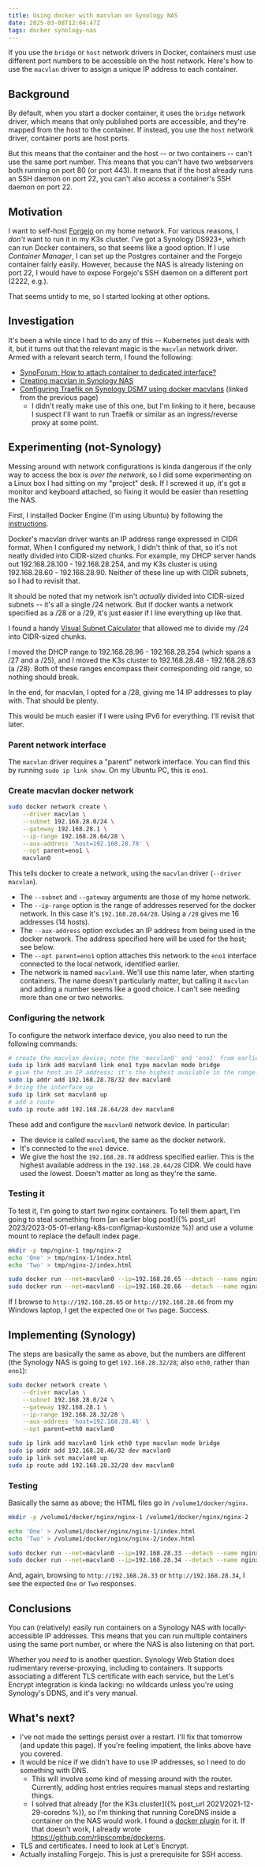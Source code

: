 ```yaml
---
title: Using docker with macvlan on Synology NAS
date: 2025-03-08T12:04:47Z
tags: docker synology-nas
---
```


If you use the `bridge` or `host` network drivers in Docker, containers must use different port numbers to be accessible on the host network. Here's how to use the `macvlan` driver to assign a unique IP address to each container.

## Background

By default, when you start a docker container, it uses the `bridge` network driver, which means that only published
ports are accessible, and they're mapped from the host to the container. If instead, you use the `host` network driver,
container ports are host ports.

But this means that the container and the host -- or two containers -- can't use the same port number. This means that
you can't have two webservers both running on port 80 (or port 443). It means that if the host already runs an SSH
daemon on port 22, you can't also access a container's SSH daemon on port 22.

## Motivation

I want to self-host [Forgejo](https://forgejo.org/) on my home network. For various reasons, I _don't_ want to run it in
my K3s cluster. I've got a Synology DS923+, which can run Docker containers, so that seems like a good option. If I use
_Container Manager_, I can set up the Postgres container and the Forgejo container fairly easily. However, because the
NAS is already listening on port 22, I would have to expose Forgejo's SSH daemon on a different port (2222, e.g.).

That seems untidy to me, so I started looking at other options.

## Investigation

It's been a while since I had to do any of this -- Kubernetes just deals with it, but it turns out that the relevant
magic is the `macvlan` network driver. Armed with a relevant search term, I found the following:

- [SynoForum: How to attach container to dedicated interface?](https://www.synoforum.com/threads/how-to-attach-container-to-dedicated-interface.13490/)
- [Creating macvlan in Synology NAS](https://blog.prabir.me/posts/creating-macvlan-in-synology-nas/)
- [Configuring Traefik on Synology DSM7 using docker macvlans](https://blog.ktz.me/configure-traefik-macvlans-synology/) (linked from the previous page)
  - I didn't really make use of this one, but I'm linking to it here, because I suspect I'll want to run Traefik or
    similar as an ingress/reverse proxy at some point.

## Experimenting (not-Synology)

Messing around with network configurations is kinda dangerous if the only way to access the box is _over the network_,
so I did some experimenting on a Linux box I had sitting on my "project" desk. If I screwed it up, it's got a monitor
and keyboard attached, so fixing it would be easier than resetting the NAS.

First, I installed Docker Engine (I'm using Ubuntu) by following the
[instructions](https://docs.docker.com/engine/install/ubuntu/).

Docker's macvlan driver wants an IP address range expressed in CIDR format. When I configured my network, I didn't think
of that, so it's not neatly divided into CIDR-sized chunks. For example, my DHCP server hands out 192.168.28.100 -
192.168.28.254, and my K3s cluster is using 192.168.28.60 - 192.168.28.90. Neither of these line up with CIDR subnets,
so I had to revisit that.

It should be noted that my network isn't _actually_ divided into CIDR-sized subnets -- it's all a single /24 network.
But if docker wants a network specified as a /28 or a /29, it's just easier if I line everything up like that.

I found a handy [Visual Subnet Calculator](https://www.davidc.net/sites/default/subnets/subnets.html) that allowed me to
divide my /24 into CIDR-sized chunks.

I moved the DHCP range to 192.168.28.96 - 192.168.28.254 (which spans a /27 and a /25), and I moved the K3s cluster to
192.168.28.48 - 192.168.28.63 (a /28). Both of these ranges encompass their corresponding old range, so nothing should
break.

In the end, for macvlan, I opted for a /28, giving me 14 IP addresses to play with. That should be plenty.

<div class="callout callout-info" markdown="span">
This would be much easier if I were using IPv6 for everything. I'll revisit that later.
</div>

### Parent network interface

The `macvlan` driver requires a "parent" network interface. You can find this by running `sudo ip link show`. On my Ubuntu PC, this is `eno1`.

### Create macvlan docker network

```sh
sudo docker network create \
    --driver macvlan \
    --subnet 192.168.28.0/24 \
    --gateway 192.168.28.1 \
    --ip-range 192.168.28.64/28 \
    --aux-address 'host=192.168.28.78' \
    --opt parent=eno1 \
    macvlan0
```

This tells docker to create a network, using the `macvlan` driver (`--driver macvlan`).

- The `--subnet` and `--gateway` arguments are those of my home network.
- The `--ip-range` option is the range of addresses reserved for the docker network. In this case it's
  `192.168.28.64/28`. Using a `/28` gives me 16 addresses (14 hosts).
- The `--aux-address` option excludes an IP address from being used in the docker network. The address specified here
  will be used for the host; see below.
- The `--opt parent=eno1` option attaches this network to the `eno1` interface connected to the local network,
  identified earlier.
- The network is named `macvlan0`. We'll use this name later, when starting containers. The name doesn't particularly
  matter, but calling it `macvlan` and adding a number seems like a good choice. I can't see needing more than one or
  two networks.

### Configuring the network

To configure the network interface device, you also need to run the following commands:

```sh
# create the macvlan device; note the 'macvlan0' and 'eno1' from earlier.
sudo ip link add macvlan0 link eno1 type macvlan mode bridge
# give the host an IP address; it's the highest available in the range.
sudo ip addr add 192.168.28.78/32 dev macvlan0
# bring the interface up
sudo ip link set macvlan0 up
# add a route
sudo ip route add 192.168.28.64/28 dev macvlan0
```

These add and configure the `macvlan0` network device. In particular:

- The device is called `macvlan0`, the same as the docker network.
- It's connected to the `eno1` device.
- We give the host the `192.168.28.78` address specified earlier. This is the highest available address in the
  `192.168.28.64/28` CIDR. We could have used the lowest. Doesn't matter as long as they're the same.

### Testing it

To test it, I'm going to start _two_ nginx containers. To tell them apart, I'm going to steal something from [an earlier
blog post]({% post_url 2023/2023-05-01-erlang-k8s-configmap-kustomize %}) and use a volume mount to replace the default
index page.

```sh
mkdir -p tmp/nginx-1 tmp/nginx-2
echo 'One' > tmp/nginx-1/index.html
echo 'Two' > tmp/nginx-2/index.html

sudo docker run --net=macvlan0 --ip=192.168.28.65 --detach --name nginx-1 -v "$(pwd)/tmp/nginx-1:/usr/share/nginx/html" nginx:alpine
sudo docker run --net=macvlan0 --ip=192.168.28.66 --detach --name nginx-2 -v "$(pwd)/tmp/nginx-2:/usr/share/nginx/html" nginx:alpine
```

If I browse to `http://192.168.28.65` or `http://192.168.28.66` from my Windows laptop, I get the expected `One` or
`Two` page. Success.

## Implementing (Synology)

The steps are basically the same as above, but the numbers are different (the Synology NAS is going to get
`192.168.28.32/28`; also `eth0`, rather than `eno1`):

```sh
sudo docker network create \
    --driver macvlan \
    --subnet 192.168.28.0/24 \
    --gateway 192.168.28.1 \
    --ip-range 192.168.28.32/28 \
    --aux-address 'host=192.168.28.46' \
    --opt parent=eth0 macvlan0
```

```sh
sudo ip link add macvlan0 link eth0 type macvlan mode bridge
sudo ip addr add 192.168.28.46/32 dev macvlan0
sudo ip link set macvlan0 up
sudo ip route add 192.168.28.32/28 dev macvlan0
```

### Testing

Basically the same as above; the HTML files go in `/volume1/docker/nginx`.

```sh
mkdir -p /volume1/docker/nginx/nginx-1 /volume1/docker/nginx/nginx-2

echo 'One' > /volume1/docker/nginx/nginx-1/index.html
echo 'Two' > /volume1/docker/nginx/nginx-2/index.html

sudo docker run --net=macvlan0 --ip=192.168.28.33 --detach --name nginx-1 -v "/volume1/docker/nginx/nginx-1:/usr/share/nginx/html" nginx:alpine
sudo docker run --net=macvlan0 --ip=192.168.28.34 --detach --name nginx-2 -v "/volume1/docker/nginx/nginx-2:/usr/share/nginx/html" nginx:alpine
```

And, again, browsing to `http://192.168.28.33` or `http://192.168.28.34`, I see the expected `One` or `Two` responses.

## Conclusions

You can (relatively) easily run containers on a Synology NAS with locally-accessible IP addresses. This means that you
can run multiple containers using the same port number, or where the NAS is also listening on that port.

Whether you _need_ to is another question. Synology Web Station does rudimentary reverse-proxying, including to
containers. It supports associating a different TLS certificate with each service, but the Let's Encrypt integration is
kinda lacking: no wildcards unless you're using Synology's DDNS, and it's very manual.

## What's next?

- I've not made the settings persist over a restart. I'll fix that tomorrow (and update this page). If you're feeling
  impatient, the links above have you covered.
- It would be nice if we didn't have to use IP addresses, so I need to do something with DNS.
  - This will involve some kind of messing around with the router. Currently, adding host entries requires manual steps and restarting things.
  - I solved that already [for the K3s cluster]({% post_url 2021/2021-12-29-coredns %}), so I'm thinking that running CoreDNS inside a container on the NAS would work. I found a [docker plugin](https://github.com/kevinjqiu/coredns-dockerdiscovery) for it. If that doesn't work, I already wrote <https://github.com/rlipscombe/dockerns>.
- TLS and certificates. I need to look at Let's Encrypt.
- Actually installing Forgejo. This is just a prerequisite for SSH access.
